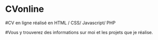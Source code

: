 # CVonline
#CV en ligne réalisé en HTML / CSS/ Javascript/ PHP

#Vous y trouverez des informations sur moi et les projets que je réalise.
